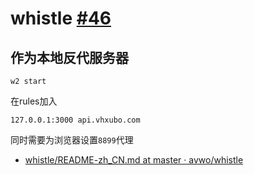 # whistle [#46](https://github.com/vhxubo/blog/issues/46)

## 作为本地反代服务器

`w2 start`

在rules加入

```
127.0.0.1:3000 api.vhxubo.com
```

同时需要为浏览器设置`8899`代理

- [whistle/README-zh_CN.md at master · avwo/whistle](https://github.com/avwo/whistle/blob/master/README-zh_CN.md)

